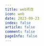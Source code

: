 ```yaml
---
title: web项目
icon: web
date: 2023-09-23
index: false
article: false
comment: false
pageInfo: false
---
```

<AutoCatalog />